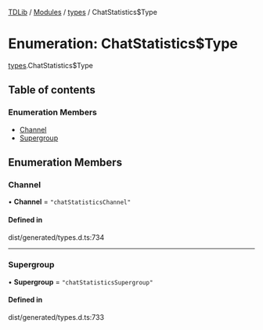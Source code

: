 [TDLib](../README.md) / [Modules](../modules.md) / [types](../modules/types.md) / ChatStatistics$Type

# Enumeration: ChatStatistics$Type

[types](../modules/types.md).ChatStatistics$Type

## Table of contents

### Enumeration Members

- [Channel](types.ChatStatistics_Type.md#channel)
- [Supergroup](types.ChatStatistics_Type.md#supergroup)

## Enumeration Members

### Channel

• **Channel** = ``"chatStatisticsChannel"``

#### Defined in

dist/generated/types.d.ts:734

___

### Supergroup

• **Supergroup** = ``"chatStatisticsSupergroup"``

#### Defined in

dist/generated/types.d.ts:733
